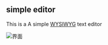 simple editor
------

This is a A simple [WYSIWYG](https://en.wikipedia.org/wiki/WYSIWYG "维基百科") text editor

![界面](./../../下载/editor.png)



